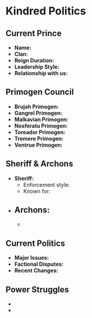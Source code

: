 # Kindred Politics

## Current Prince
- **Name:** 
- **Clan:** 
- **Reign Duration:** 
- **Leadership Style:** 
- **Relationship with us:** 

## Primogen Council
- **Brujah Primogen:** 
- **Gangrel Primogen:** 
- **Malkavian Primogen:** 
- **Nosferatu Primogen:** 
- **Toreador Primogen:** 
- **Tremere Primogen:** 
- **Ventrue Primogen:** 

## Sheriff & Archons
- **Sheriff:** 
  - Enforcement style: 
  - Known for: 
- **Archons:** 
  - 
  - 

## Current Politics
- **Major Issues:** 
- **Factional Disputes:** 
- **Recent Changes:** 

## Power Struggles
- 
- 
